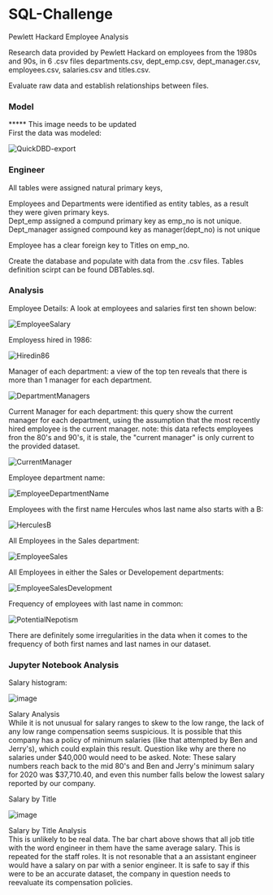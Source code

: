 # SQL-Challenge
Pewlett Hackard Employee Analysis

Research data provided by Pewlett Hackard on employees from the 1980s and 90s, in 6 .csv files departments.csv, dept_emp.csv, dept_manager.csv, employees.csv, salaries.csv and titles.csv. 

Evaluate raw data and establish relationships between files. 

### Model

***** This image needs to be updated  
First the data was modeled:  

![QuickDBD-export](https://user-images.githubusercontent.com/98897041/167209671-e83c3a9e-2f49-4449-b817-c6ed7960658a.png)

### Engineer

All tables were assigned natural primary keys, 

Employees and Departments were identified as entity tables, as a result they were given primary keys.     
Dept_emp assigned a compund primary key as emp_no is not unique.  
Dept_manager assigned compound key as manager(dept_no) is not unique

Employee has a clear foreign key to Titles on emp_no.
<!-- Dept_emp is a cross reference table and it was assigned foreign keys to the two tables it references. note: this tables containes a column called manager which is dept_id, it was not renamed for this exercise. In practice, this column should be renamed to dept_no to conform with the dataset standards.  -->

Create the database and populate with data from the .csv files. Tables definition scirpt can be found DBTables.sql.

### Analysis

Employee Details:  A look at employees and salaries first ten shown below:  

![EmployeeSalary](https://user-images.githubusercontent.com/98897041/167205385-90d38805-1cd6-40d8-8fd8-a938b0fb1e21.PNG)

Employess hired in 1986: 

![Hiredin86](https://user-images.githubusercontent.com/98897041/167205736-b9e12693-4a14-408f-9081-4d4502b0e551.PNG)

Manager of each department: a view of the top ten reveals that there is more than 1 manager for each department. 

![DepartmentManagers](https://user-images.githubusercontent.com/98897041/167205952-458ec345-16eb-4d90-9600-2dfe57287db4.PNG)

Current Manager for each department: this query show the current manager for each department, using the assumption that the most recently hired employee is the current manager. note: this data refects employees fron the 80's and 90's, it is stale, the "current manager" is only current to the provided dataset. 

![CurrentManager](https://user-images.githubusercontent.com/98897041/167206312-eb4e0aa3-e628-484b-ab0c-49704a7c2c01.PNG)

Employee department name:

![EmployeeDepartmentName](https://user-images.githubusercontent.com/98897041/167206412-4cf6affd-7491-4f2b-8b13-da65339f6b86.PNG)

Employees with the first name Hercules whos last name also starts with a B:

![HerculesB](https://user-images.githubusercontent.com/98897041/167206585-4ac96591-7787-475e-8193-4c508fe2df1b.PNG)

All Employees in the Sales department:

![EmployeeSales](https://user-images.githubusercontent.com/98897041/167206690-7531edd7-c416-4aea-82e7-53b385dd1cc2.PNG)

All Employees in either the Sales or Developement departments:

![EmployeeSalesDevelopment](https://user-images.githubusercontent.com/98897041/167206835-907f38cf-05ea-4395-86fc-53071ff846d4.PNG)

Frequency of employees with last name in common:

![PotentialNepotism](https://user-images.githubusercontent.com/98897041/167207006-9eeb64dc-f3e3-49a5-a636-c742cbebfe4e.PNG)

There are definitely some irregularities in the data when it comes to the frequency of both first names and last names in our dataset. 

### Jupyter Notebook Analysis

Salary histogram: 

![image](https://user-images.githubusercontent.com/98897041/167207459-b5aea45c-473a-4a3f-94bf-6300993f172c.png)

Salary Analysis  
While it is not unusual for salary ranges to skew to the low range, the lack of any low range compensation seems suspicious. It is possible that this company has a policy of minimum salaries (like that attempted by Ben and Jerry's), which could explain this result. Question like why are there no salaries under $40,000 would need to be asked.
Note: These salary numbers reach back to the mid 80's and Ben and Jerry's minimum salary for 2020 was $37,710.40, and even this number falls below the lowest salary reported by our company.


Salary by Title 

![image](https://user-images.githubusercontent.com/98897041/167207670-fd530908-ac8c-4200-8cd5-f3715aec2997.png)

Salary by Title Analysis  
This is unlikely to be real data. The bar chart above shows that all job title with the word engineer in them have the same average salary. This is repeated for the staff roles. It is not resonable that a an assistant engineer would have a salary on par with a senior engineer. It is safe to say if this were to be an accurate dataset, the company in question needs to reevaluate its compensation policies.

